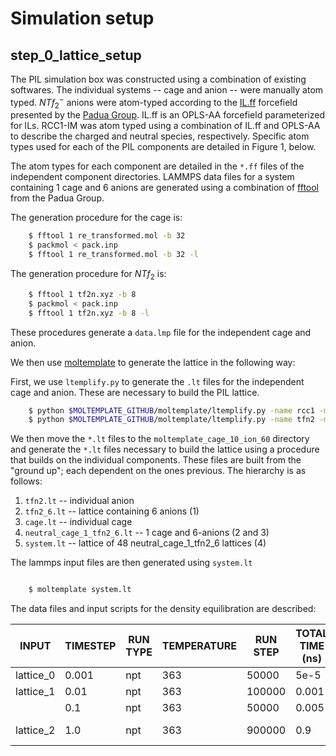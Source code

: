 # Simulation setup

## step_0_lattice_setup

The PIL simulation box was constructed using a combination of existing
softwares. The individual systems -- cage and anion -- were manually atom
typed. $NTf_2^-$ anions were atom-typed according to the [IL.ff]() forcefield
presented by the [Padua Group](). IL.ff is an OPLS-AA forcefield parameterized
for ILs. RCC1-IM was atom typed using a combination of IL.ff and OPLS-AA to
describe the charged and neutral species, respectively. Specific atom types
used for each of the PIL components are detailed in Figure 1, below.

The atom types for each component are detailed in the `*.ff` files of the
independent component directories. LAMMPS data files for a system containing
1 cage and 6 anions are generated using a combination of [fftool]() from the
Padua Group.

The generation procedure for the cage is:

```bash
    $ fftool 1 re_transformed.mol -b 32
    $ packmol < pack.inp
    $ fftool 1 re_transformed.mol -b 32 -l
```

The generation procedure for $NTf_2$ is:

```bash
    $ fftool 1 tf2n.xyz -b 8
    $ packmol < pack.inp
    $ fftool 1 tf2n.xyz -b 8 -l
```

These procedures generate a `data.lmp` file for the independent cage and anion.

We then use [moltemplate](https://www.moltemplate.org/) to generate the lattice
in the following way:

First, we use `ltemplify.py` to generate the `.lt` files for the independent
cage and anion. These are necessary to build the PIL lattice.

```bash
    $ python $MOLTEMPLATE_GITHUB/moltemplate/ltemplify.py -name rcc1 -molid "1" in.lmp data.lmp > cage.lt
    $ python $MOLTEMPLATE_GITHUB/moltemplate/ltemplify.py -name tfn2 -molid "2" in.lmp data.lmp > tfn2.lt
```

We then move the `*.lt` files to the `moltemplate_cage_10_ion_60` directory and
generate the `*.lt` files necessary to build the lattice using a procedure
that builds on the individual components. These files are built from the
"ground up"; each dependent on the ones previous. The hierarchy is as follows:

1. `tfn2.lt` -- individual anion
2. `tfn2_6.lt` -- lattice containing 6 anions (1)
3. `cage.lt` -- individual cage
4. `neutral_cage_1_tfn2_6.lt` -- 1 cage and 6-anions (2 and 3)
5. `system.lt` -- lattice of 48 neutral_cage_1_tfn2_6 lattices (4)

The lammps input files are then generated using `system.lt`

```bash

    $ moltemplate system.lt

```

The data files and input scripts for the density equilibration are described:

| INPUT     | TIMESTEP | RUN TYPE | TEMPERATURE | RUN STEP | TOTAL TIME (ns) | TOTAL TIME |
| --------- | -------- | -------- | ----------- | -------- | --------------- | ---------- |
| lattice_0 | 0.001    | npt      | 363         | 50000    | 5e-5            | 50 fs      |
| lattice_1 | 0.01     | npt      | 363         | 100000   | 0.001           | 1000 fs    |
|           | 0.1      | npt      | 363         | 50000    | 0.005           | 5000 fs    |
| lattice_2 | 1.0      | npt      | 363         | 900000   | 0.9             | 900000 fs  |


